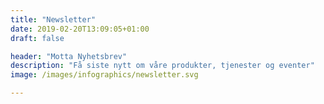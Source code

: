 ```yaml
---
title: "Newsletter"
date: 2019-02-20T13:09:05+01:00
draft: false

header: "Motta Nyhetsbrev"
description: "Få siste nytt om våre produkter, tjenester og eventer"
image: /images/infographics/newsletter.svg

---
```


